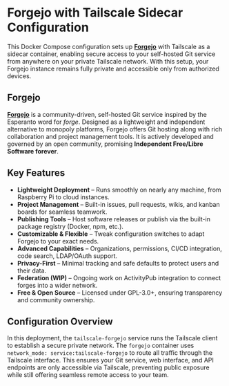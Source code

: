 # Forgejo with Tailscale Sidecar Configuration

This Docker Compose configuration sets up [**Forgejo**](https://forgejo.org/) with Tailscale as a sidecar container, enabling secure access to your self-hosted Git service from anywhere on your private Tailscale network. With this setup, your Forgejo instance remains fully private and accessible only from authorized devices.

## Forgejo

[**Forgejo**](https://forgejo.org/) is a community-driven, self-hosted Git service inspired by the Esperanto word for *forge*. Designed as a lightweight and independent alternative to monopoly platforms, Forgejo offers Git hosting along with rich collaboration and project management tools. It is actively developed and governed by an open community, promising **Independent Free/Libre Software forever**.

## Key Features

* **Lightweight Deployment** – Runs smoothly on nearly any machine, from Raspberry Pi to cloud instances.
* **Project Management** – Built-in issues, pull requests, wikis, and kanban boards for seamless teamwork.
* **Publishing Tools** – Host software releases or publish via the built-in package registry (Docker, npm, etc.).
* **Customizable & Flexible** – Tweak configuration switches to adapt Forgejo to your exact needs.
* **Advanced Capabilities** – Organizations, permissions, CI/CD integration, code search, LDAP/OAuth support.
* **Privacy-First** – Minimal tracking and safe defaults to protect users and their data.
* **Federation (WIP)** – Ongoing work on ActivityPub integration to connect forges into a wider network.
* **Free & Open Source** – Licensed under GPL-3.0+, ensuring transparency and community ownership.

## Configuration Overview

In this deployment, the `tailscale-forgejo` service runs the Tailscale client to establish a secure private network. The `forgejo` container uses `network_mode: service:tailscale-forgejo` to route all traffic through the Tailscale interface. This ensures your Git service, web interface, and API endpoints are only accessible via Tailscale, preventing public exposure while still offering seamless remote access to your team.
